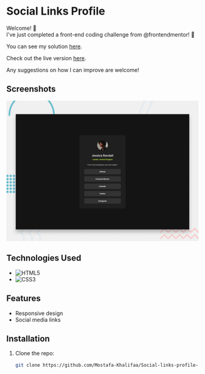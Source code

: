 # Social Links Profile

Welcome! 👋  
I've just completed a front-end coding challenge from @frontendmentor! 🎉

You can see my solution [here](https://www.frontendmentor.io/solutions/social-links-profile-1Bx7KAQ8Hm).

Check out the live version [here](https://mostafa-khalifaa.github.io/Social-links-profile-challenge/).

Any suggestions on how I can improve are welcome!

## Screenshots
![Screenshot](./preview.jpg)

## Technologies Used
- ![HTML5](https://img.shields.io/badge/-HTML5-E34F26?style=flat-square&logo=html5&logoColor=white)
- ![CSS3](https://img.shields.io/badge/-CSS3-1572B6?style=flat-square&logo=css3&logoColor=white)

## Features
- Responsive design
- Social media links

## Installation
1. Clone the repo:
   ```bash
   git clone https://github.com/Mostafa-Khalifaa/Social-links-profile-challenge
